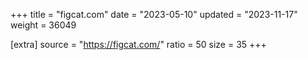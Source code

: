+++
title = "figcat.com"
date = "2023-05-10"
updated = "2023-11-17"
weight = 36049

[extra]
source = "https://figcat.com/"
ratio = 50
size = 35
+++
